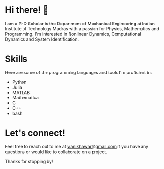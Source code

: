 # Hi there! 👋

I am a PhD Scholar in the Department of Mechanical Engineering at Indian Institute of Technology Madras with a passion for Physics, Mathematics and Programming. 
I'm interested in  Nonlinear Dynamics, Computational Dynamics and System Identification.

# Skills
Here are some of the programming languages and tools I'm proficient in:
- Python
- Julia
- MATLAB
- Mathematica
- C
- C++
- bash

# Let's connect!
Feel free to reach out to me at wanikhawar@gmail.com if you have any questions or would like to collaborate on a project.

Thanks for stopping by!
